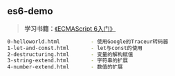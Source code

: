 ## es6-demo

> **学习书籍：**[《ECMAScript 6入门》](http://es6.ruanyifeng.com/)

``` bash
0-helloworld.html          - 使用Google的Traceur转码器
1-let-and-const.html       - let与const的使用
2-destructuring.html       - 变量的解构赋值
3-string-extend.html       - 字符串的扩展
4-number-extend.html       - 数值的扩展
```
